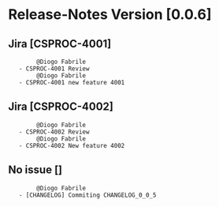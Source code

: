 

# Release-Notes Version [0.0.6]
    
     
## Jira [CSPROC-4001]
     
            @Diogo Fabrile 
       - CSPROC-4001 Review
            @Diogo Fabrile 
       - CSPROC-4001 new feature 4001
     
     
## Jira [CSPROC-4002]
     
            @Diogo Fabrile 
       - CSPROC-4002 Review
            @Diogo Fabrile 
       - CSPROC-4002 New feature 4002
     
     
## No issue []
     
            @Diogo Fabrile 
       - [CHANGELOG] Commiting CHANGELOG_0_0_5
     
    